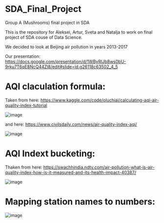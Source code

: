 # SDA_Final_Project
Group A (Mushrooms) final project in SDA

This is the repository for Aleksei, Artur, Sveta and Natalja to work on final project of SDA couse of Data Science.

We decided to look at Beijing air pollution in years 2013-2017

Our presentation: https://docs.google.com/presentation/d/1WByRIJb8ws0bU-9rku7T6qE8NcQ44Zl8/edit#slide=id.g26118c63502_4_5 

# AQI claculation formula:

Taken from here: https://www.kaggle.com/code/oluchiai/calculating-aqi-air-quality-index-tutorial

![image](https://github.com/Natashik85/SDA_Final_Project/assets/117021989/a2e941cb-89a7-418b-a2c1-aef6bd1aa352)

and here: https://www.civilsdaily.com/news/air-quality-index-aqi/ 

![image](https://github.com/Natashik85/SDA_Final_Project/assets/117021989/f220901a-7adb-4701-b889-a70fc0650f90)



# AQI Indext bucketing:

Thaken from here: https://swachhindia.ndtv.com/air-pollution-what-is-air-quality-index-how-is-it-measured-and-its-health-impact-40387/

![image](https://github.com/Natashik85/SDA_Final_Project/assets/117021989/bc4034e7-03d4-47b2-adab-98dc56743ee4)


# Mapping station names to numbers:

![image](https://github.com/Natashik85/SDA_Final_Project/assets/117021989/b6401e4d-b6b0-430c-9168-91b3a3838313)


